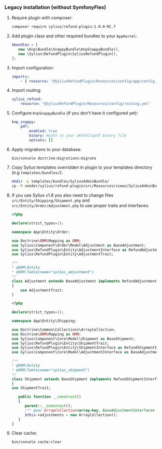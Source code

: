 ### Legacy installation (without SymfonyFlex)

1. Require plugin with composer:

    ```bash
    composer require sylius/refund-plugin:1.0.0-RC.7
    ```

1. Add plugin class and other required bundles to your `AppKernel`:

    ```php
    $bundles = [
       new \Knp\Bundle\SnappyBundle\KnpSnappyBundle(),
       new \Sylius\RefundPlugin\SyliusRefundPlugin(),
    ];
    ```

1. Import configuration:

    ```yaml
    imports:
        - { resource: "@SyliusRefundPlugin/Resources/config/app/config.yml" }
    ```
1. Import routing:

    ````yaml
    sylius_refund:
        resource: "@SyliusRefundPlugin/Resources/config/routing.yml"
    ````

1. Configure `KnpSnappyBundle` (if you don't have it configured yet):

    ````yaml
    knp_snappy:
        pdf:
            enabled: true
            binary: #path to your wkhtmltopdf binary file
            options: []
    ````
    
1. Apply migrations to your database:

    ```bash
    bin/console doctrine:migrations:migrate
    ```

1. Copy Sylius templates overridden in plugin to your templates directory (e.g `templates/bundles/`):

    ```bash
    mkdir -p templates/bundles/SyliusAdminBundle/
    cp -R vendor/sylius/refund-plugin/src/Resources/views/SyliusAdminBundle/* templates/bundles/SyliusAdminBundle/
    ```

1. If you use Sylius v1.8 you also need to change files `src/Entity/Shipping/Shipment.php` and `src/Entity/Order/Adjustment.php` to use proper traits and interfaces:

   ```php
   <?php

   declare(strict_types=1);
   
   namespace App\Entity\Order;
   
   use Doctrine\ORM\Mapping as ORM;
   use Sylius\Component\Order\Model\Adjustment as BaseAdjustment;
   use Sylius\RefundPlugin\Entity\AdjustmentInterface as RefundAdjustmentInterface;
   use Sylius\RefundPlugin\Entity\AdjustmentTrait;
   
   /**
   * @ORM\Entity
   * @ORM\Table(name="sylius_adjustment")
   */
   class Adjustment extends BaseAdjustment implements RefundAdjustmentInterface
   {
       use AdjustmentTrait;
   }
   ```

   ```php 
   <?php

   declare(strict_types=1);
   
   namespace App\Entity\Shipping;
   
   use Doctrine\Common\Collections\ArrayCollection;
   use Doctrine\ORM\Mapping as ORM;
   use Sylius\Component\Core\Model\Shipment as BaseShipment;
   use Sylius\RefundPlugin\Entity\ShipmentTrait;
   use Sylius\RefundPlugin\Entity\ShipmentInterface as RefundShipmentInterface;
   use Sylius\Component\Core\Model\AdjustmentInterface as BaseAdjustmentInterface;
   
   /**
   * @ORM\Entity
   * @ORM\Table(name="sylius_shipment")
   */
   class Shipment extends BaseShipment implements RefundShipmentInterface
   {
   use ShipmentTrait;

      public function __construct()
      {
         parent::__construct();
         /** @var ArrayCollection<array-key, BaseAdjustmentInterface> $this->adjustments */
         $this->adjustments = new ArrayCollection();
      }
   }
   ```

1. Clear cache:

    ```bash
    bin/console cache:clear
    ```
